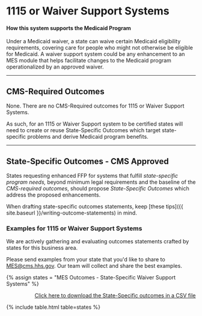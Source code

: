 # 1115 or Waiver Support Systems

#### How this system supports the Medicaid Program

Under a Medicaid waiver, a state can waive certain Medicaid eligibility requirements, covering care for people who might not otherwise be eligible for Medicaid. A waiver support system could be any enhancement to an MES module that helps facilitate changes to the Medicaid program operationalized by an approved waiver.

---

## CMS-Required Outcomes

None. There are no CMS-Required outcomes for 1115 or Waiver Support Systems.

As such, for an 1115 or Waiver Support system to be certified states will need to create or reuse State-Specific Outcomes which target state-specific problems and derive Medicaid program benefits.

---

## State-Specific Outcomes - CMS Approved

States requesting enhanced FFP for systems that fulfill _state-specific program needs,_ beyond minimum legal requirements and the baseline of the _CMS-required outcomes_, should propose _State-Specific Outcomes_ which address the proposed enhancements.

When drafting state-specific outcomes statements, keep [these tips]({{ site.baseurl }}/writing-outcome-statements) in mind.

### Examples for 1115 or Waiver Support Systems

We are actively gathering and evaluating outcomes statements crafted by states for this business area.

Please send examples from your state that you'd like to share to <MES@cms.hhs.gov>. Our team will collect and share the best examples.

{% assign states = "MES Outcomes - State-Specific Waiver Support Systems" %}

<div align="right" class="ds-u-margin-bottom--2">
  <a href="{{ site.baseurl }}/downloads/{{ states }}.csv" target="_blank" download>Click here to download the State-Specific outcomes in a CSV file</a>  
</div>

{% include table.html table=states %}
